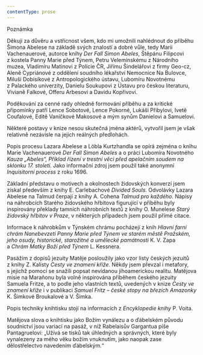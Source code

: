 ```yaml
---
contentType: prose
---
```


Poznámka

Děkuji za důvěru a vstřícnost všem, kdo mi umožnili nahlédnout do příběhu Šimona Abelese na základě svých znalostí a dobré vůle, tedy Marii Vachenauerové, autorce knihy _Der Fall Simon Abeles_, Štěpánu Filipcovi z kostela Panny Marie před Týnem, Petru Velemínskému z Národního muzea, Vladimíru Matinovi z Policie ČR, Jiřímu Šindelářovi z firmy Geo-cz, Aleně Cypriánové z oddělení soudního lékařství Nemocnice Na Bulovce, Miluši Dobisíkové z Antropologického ústavu, Lubomíru Novotnému z Palackého univerzity, Danielu Soukupovi z Ústavu pro českou literaturu, Vivianě Falkové, Offeru Arbesovi a Davidu Kopřivovi.

Poděkování za cenné rady ohledně formování příběhu a za kritické připomínky patří Lence Sobotové, Lence Pokorné, Lukáši Přibylovi, Ivetě Coufalové, Editě Vaníčkové Makosové a mým synům Danielovi a Samuelovi.

Některé postavy v knize nesou skutečná jména aktérů, vytvořil jsem je však relativně nezávisle na jejich reálných předlohách.

Popis procesu Lazara Abelese a Löbla Kurtzhandla se opírá zejména o knihu Marie Vachenauerové _Der Fall Simon Abeles_ a o práci Lubomíra Novotného _Kauza „Abeles“, Příklad řízení v trestní věci před apelačním soudem na sklonku 17. století._ Jako informační zdroj jsem použil také anonymní _Inquisitorní process_ z roku 1696.

Základní představu o motivech a okolnostech židovských konverzí jsem získal především z knihy E. Carlebachové _Divided Souls._ Odvolávky Lazara Abelese na Talmud čerpají z knihy A. Cohena _Talmud pro každého._ Nápisy na náhrobcích Starého židovského hřbitova figurující v příběhu byly inspirovány překlady tamních náhrobních textů z knihy O. Munelese _Starý židovský hřbitov v Praze_, v některých případech jsem použil přímé citace.

Informace k náhrobkům v Týnském chrámu pocházejí z knih _Hlavní farní chrám Nanebevzetí Panny Marie před Týnem ve starém městě Pražském, jeho osudy, historické, starožitné a umělecké památnosti_ K. V. Zapa a _Chrám Matky Boží před Týnem_ L. Kessnera.

Pasážím z dopisů jezuity Matěje posloužily jako vzor listy českých jezuitů z knihy Z. Kalisty _Cesty ve znamení kříže._ Někdy jsem převzal i metafory, s jejichž pomocí se snažili popsat nevídanou jihoamerickou realitu. Matějova misie na Maraňonu byla volně inspirována příběhem českého jezuity Samuela Fritze, a to podle jeho vlastních textů, uvedených v knize _Cesty ve znamení kříže_ i v publikaci _Samuel Fritz – české stopy na březích Amazonky_ K. Šimkové Broukalové a V. Šimka.

Popis techniky knihtisku stojí na informacích z _Encyklopedie knihy_ P. Voita.

Matějova slova o knihtisku jako Božím vynálezu a o ďábelském původu soudnictví jsou variací na pasáž, v níž Rabelaisův Gargantua píše Pantagruelovi: „Užívá se tisků tak úhledných a správných, které byly vynalezeny za mého věku božím vnuknutím, jako naopak zase dělostřelectvo navedením ďábelským.“
